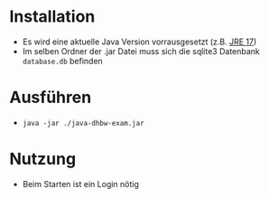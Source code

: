 # Installation
- Es wird eine aktuelle Java Version vorrausgesetzt (z.B. [JRE 17](https://www.oracle.com/java/technologies/downloads/#java17))
- Im selben Ordner der .jar Datei muss sich die sqlite3 Datenbank `database.db` befinden
# Ausführen
- ``java -jar ./java-dhbw-exam.jar``
# Nutzung
- Beim Starten ist ein Login nötig